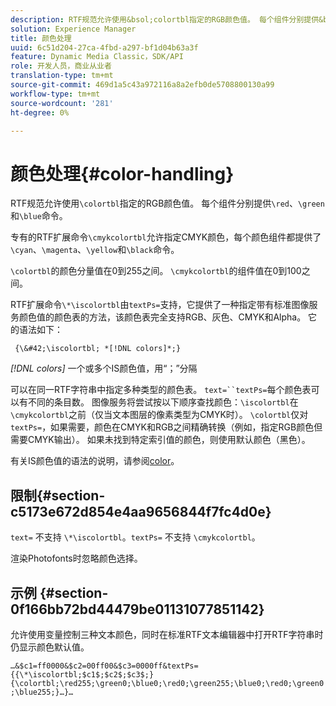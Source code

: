 ```yaml
---
description: RTF规范允许使用&bsol;colortbl指定的RGB颜色值。 每个组件分别提供&bsol;red、&bsol;green和&bsol;blue命令。
solution: Experience Manager
title: 颜色处理
uuid: 6c51d204-27ca-4fbd-a297-bf1d04b63a3f
feature: Dynamic Media Classic，SDK/API
role: 开发人员，商业从业者
translation-type: tm+mt
source-git-commit: 469d1a5c43a972116a8a2efb0de5708800130a99
workflow-type: tm+mt
source-wordcount: '281'
ht-degree: 0%

---
```



# 颜色处理{#color-handling}

RTF规范允许使用`\colortbl`指定的RGB颜色值。 每个组件分别提供`\red`、`\green`和`\blue`命令。

专有的RTF扩展命令`\cmykcolortbl`允许指定CMYK颜色，每个颜色组件都提供了`\cyan`、`\magenta`、`\yellow`和`\black`命令。

`\colortbl`的颜色分量值在0到255之间。 `\cmykcolortbl`的组件值在0到100之间。

RTF扩展命令`\*\iscolortbl`由`textPs=`支持，它提供了一种指定带有标准图像服务颜色值的颜色表的方法，该颜色表完全支持RGB、灰色、CMYK和Alpha。 它的语法如下：

` {\&#42;\iscolortbl; *[!DNL colors]*;}`

*[!DNL colors]* 一个或多个IS颜色值，用“；”分隔

可以在同一RTF字符串中指定多种类型的颜色表。 `text=``textPs=`每个颜色表可以有不同的条目数。 图像服务将尝试按以下顺序查找颜色：`\iscolortbl`在`\cmykcolortbl`之前（仅当文本图层的像素类型为CMYK时）。 `\colortbl`仅对`textPs=`，如果需要，颜色在CMYK和RGB之间精确转换（例如，指定RGB颜色但需要CMYK输出）。 如果未找到特定索引值的颜色，则使用默认颜色（黑色）。

有关IS颜色值的语法的说明，请参阅[color](/help/aem-is-ir-api/is-api/http-ref/image-serving-api-ref/c-http-protocol-reference/c-data-types/r-is-http-color.md)。

## 限制{#section-c5173e672d854e4aa9656844f7fc4d0e}

`text=` 不支持 `\*\iscolortbl`。`textPs=` 不支持 `\cmykcolortbl`。

渲染Photofonts时忽略颜色选择。

## 示例 {#section-0f166bb72bd44479be01131077851142}

允许使用变量控制三种文本颜色，同时在标准RTF文本编辑器中打开RTF字符串时仍显示颜色默认值。

`…&$c1=ff0000&$c2=00ff00&$c3=0000ff&textPs={{\*\iscolortbl;$c1$;$c2$;$c3$;}{\colortbl;\red255;\green0;\blue0;\red0;\green255;\blue0;\red0;\green0;\blue255;}…}…`
